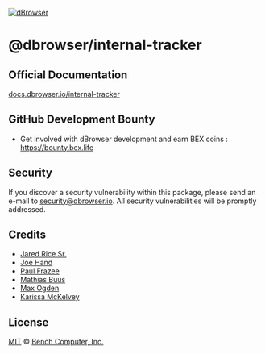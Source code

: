 [![dBrowser](https://raw.githubusercontent.com/DistributedWeb/dweb-design/master/repo-headers/dbrowser-repo-header.png)](https://dbrowser.io)<br>

# @dbrowser/internal-tracker

## Official Documentation
[docs.dbrowser.io/internal-tracker](http://docs.dbrowser.io/internal-tracker)

## GitHub Development Bounty

- Get involved with dBrowser development and earn BEX coins : https://bounty.bex.life

## Security

If you discover a security vulnerability within this package, please send an e-mail to security@dbrowser.io. All security vulnerabilities will be promptly addressed.

## Credits

- [Jared Rice Sr.](https://github.com/jaredricesr)
- [Joe Hand](https://github.com/joehand)
- [Paul Frazee](https://github.com/pfrazee)
- [Mathias Buus](https://github.com/mafintosh)
- [Max Ogden](https://github.com/maxogden)
- [Karissa McKelvey](https://github.com/karissa)

## License

[MIT](LICENSE.md) © [Bench Computer, Inc.](https://benchx.io)
